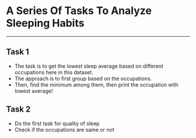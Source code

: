 # A Series Of Tasks To Analyze Sleeping Habits
---

## Task 1

- The task is to get the lowest sleep average based on different occupations here in this dataset.
-  The approach is to first group based on the occupations.
- Then, find the minimum among them, then print the occupation with lowest average!

## Task 2

- Do the first task for quality of sleep
- Check if the occupations are same or not